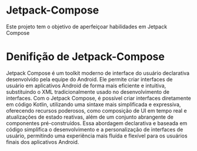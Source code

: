 # Jetpack-Compose
Este projeto tem o objetivo de aperfeiçoar habilidades em Jetpack Compose


# Denifição de Jetpack-Compose

Jetpack Compose é um toolkit moderno de interface do usuário declarativa desenvolvido pela equipe do Android. Ele permite criar interfaces de usuário em aplicativos Android de forma mais eficiente e intuitiva, substituindo o XML tradicionalmente usado no desenvolvimento de interfaces. Com o Jetpack Compose, é possível criar interfaces diretamente em código Kotlin, utilizando uma sintaxe mais simplificada e expressiva, oferecendo recursos poderosos, como composição de UI em tempo real e atualizações de estado reativas, além de um conjunto abrangente de componentes pré-construídos. Essa abordagem declarativa e baseada em código simplifica o desenvolvimento e a personalização de interfaces de usuário, permitindo uma experiência mais fluída e flexível para os usuários finais dos aplicativos Android.
